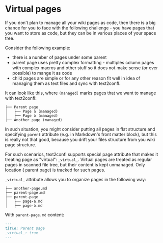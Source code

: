 # Virtual pages

If you don't plan to manage all your wiki pages as code, then there is a big chance for you to face with the following
challenge - you have pages that you want to store as code, but they can be in various places of your space tree.

Consider the following example:

* there is a number of pages under some parent
* parent page uses pretty complex formatting -
  multiples column pages with complex macros and other stuff so it does not make sense (or ever possible) to mange it as
  code
* child pages are simple or for any other reason fit well in idea of managing them as text files and sync with
  text2confl.

It can look like this, where `(managed)` marks pages that we want to manage with text2confl:

```text {title="Wiki pages tree"}
├── Parent page
│   ├── Page a (managed)
│   ├── Page b (managed)
├── Another page (managed)
```

In such situation, you might consider putting all pages in flat structure and specifying `parent` attribute (e.g. in
Markdown's front matter block), but this is really not that good, because you drift your files structure from you wiki
page structure.

For such scenarios, text2confl supports special page attribute that makes it treating page as "virtual": `_virtual_`.
Virtual pages are treated as regular pages in scanned file tree, but their content is kept unmanaged. Only location (
parent page) is tracked for such pages.

`_virtual_` attribute allows you to organize pages in the following way:

```text {title="Files structure"}
├── another-page.md
├── parent-page.md
├── parent-page
│   ├── page-a.md
│   ├── page-b.md
```

With `parent-page.md` content:

```markdown {title=parent-page.md}
---
title: Parent page
_virtual_: true
---
```
